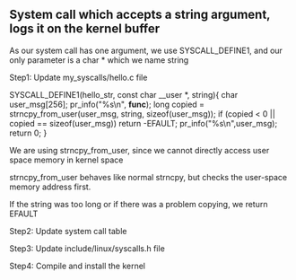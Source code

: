System call which accepts a string argument, logs it on the kernel buffer
-----------------------------------------------------------------------------

As our system call has one argument, we use SYSCALL_DEFINE1, and our only parameter is a char * which we name string

Step1: Update my_syscalls/hello.c file

SYSCALL_DEFINE1(hello_str, const char __user *, string){
        char user_msg[256];
	pr_info("%s\n", __func__);
        long copied = strncpy_from_user(user_msg, string, sizeof(user_msg));
        if (copied < 0 || copied == sizeof(user_msg))
                return -EFAULT;
        pr_info("%s\n",user_msg);
        return 0;
}

We are using strncpy_from_user, since we cannot directly access user space memory in kernel space

strncpy_from_user behaves like normal strncpy, but checks the user-space memory address first.

If the string was too long or if there was a problem copying, we return EFAULT

Step2: Update system call table

Step3: Update include/linux/syscalls.h file

Step4: Compile and install the kernel
